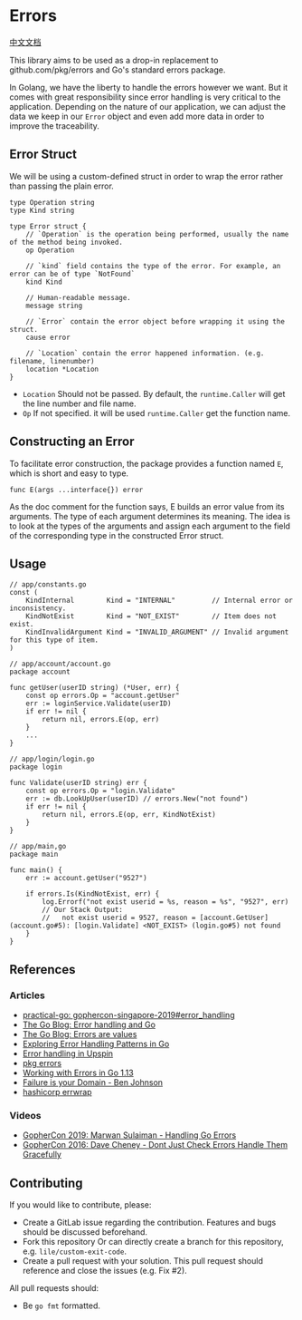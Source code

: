 # Errors

[中文文档](README_zh.md)

This library aims to be used as a drop-in replacement to github.com/pkg/errors and Go's standard errors package.

In Golang, we have the liberty to handle the errors however we want. But it comes with great responsibility since error handling is very critical to the application. Depending on the nature of our application, we can adjust the data we keep in our `Error` object and even add more data in order to improve the traceability.

## Error Struct

We will be using a custom-defined struct in order to wrap the error rather than passing the plain error.

```golang
type Operation string
type Kind string

type Error struct {
	// `Operation` is the operation being performed, usually the name of the method being invoked.
	op Operation

	// `kind` field contains the type of the error. For example, an error can be of type `NotFound`
	kind Kind

	// Human-readable message.
	message string

	// `Error` contain the error object before wrapping it using the struct.
	cause error

	// `Location` contain the error happened information. (e.g. filename, linenumber)
	location *Location
}
```
- `Location` Should not be passed. By default, the `runtime.Caller` will get the line number and file name.
- `Op` If not specified. it will be used `runtime.Caller` get the function name.


## Constructing an Error

To facilitate error construction, the package provides a function named `E`, which is short and easy to type.

    func E(args ...interface{}) error

As the doc comment for the function says, E builds an error value from its arguments. The type of each argument determines its meaning. The idea is to look at the types of the arguments and assign each argument to the field of the corresponding type in the constructed Error struct.

## Usage

```golang
// app/constants.go
const (
	KindInternal        Kind = "INTERNAL"         // Internal error or inconsistency.
	KindNotExist        Kind = "NOT_EXIST"        // Item does not exist.
	KindInvalidArgument Kind = "INVALID_ARGUMENT" // Invalid argument for this type of item.
)

// app/account/account.go
package account

func getUser(userID string) (*User, err) {
    const op errors.Op = "account.getUser"
    err := loginService.Validate(userID)
    if err != nil {
        return nil, errors.E(op, err)
    }
    ...
}

// app/login/login.go
package login

func Validate(userID string) err {
    const op errors.Op = "login.Validate"
    err := db.LookUpUser(userID) // errors.New("not found")
    if err != nil {
        return nil, errors.E(op, err, KindNotExist)
    }
}

// app/main,go
package main

func main() {
    err := account.getUser("9527")

    if errors.Is(KindNotExist, err) {
        log.Errorf("not exist userid = %s, reason = %s", "9527", err)
        // Our Stack Output:
        //   not exist userid = 9527, reason = [account.GetUser] (account.go#5): [login.Validate] <NOT_EXIST> (login.go#5) not found
    }
}
```

## References

### Articles
- [practical-go: gophercon-singapore-2019#error_handling](https://dave.cheney.net/practical-go/presentations/gophercon-singapore-2019.html#_error_handling)
- [The Go Blog: Error handling and Go](https://go.dev/blog/error-handling-and-go)
- [The Go Blog: Errors are values](https://go.dev/blog/errors-are-values)
- [Exploring Error Handling Patterns in Go](https://8thlight.com/blog/kyle-krull/2018/08/13/exploring-error-handling-patterns-in-go.html)
- [Error handling in Upspin](https://commandcenter.blogspot.com/2017/12/error-handling-in-upspin.html)
- [pkg errors](https://github.com/pkg/errors)
- [Working with Errors in Go 1.13](https://go.dev/blog/go1.13-errors)
- [Failure is your Domain - Ben Johnson](https://middlemost.com/failure-is-your-domain/)
- [hashicorp errwrap](https://github.com/hashicorp/errwrap)

### Videos

- [GopherCon 2019: Marwan Sulaiman - Handling Go Errors](https://www.youtube.com/watch?v=4WIhhzTTd0Y)
- [GopherCon 2016: Dave Cheney - Dont Just Check Errors Handle Them Gracefully](https://www.youtube.com/watch?v=lsBF58Q-DnY)

## Contributing

If you would like to contribute, please:

- Create a GitLab issue regarding the contribution. Features and bugs should be discussed beforehand.
- Fork this repository Or can directly create a branch for this repository, e.g. `lile/custom-exit-code`.
- Create a pull request with your solution. This pull request should reference and close the issues (e.g. Fix #2).

All pull requests should:

- Be `go fmt` formatted.
